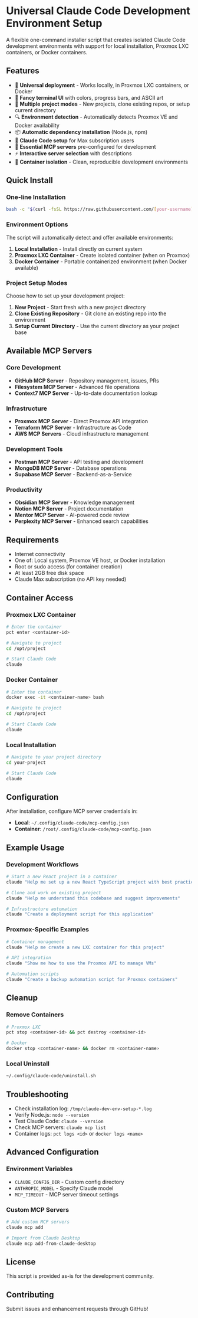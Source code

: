 # Universal Claude Code Development Environment Setup

A flexible one-command installer script that creates isolated Claude Code development environments with support for local installation, Proxmox LXC containers, or Docker containers.

## Features

- 🚀 **Universal deployment** - Works locally, in Proxmox LXC containers, or Docker
- 🎨 **Fancy terminal UI** with colors, progress bars, and ASCII art  
- 📂 **Multiple project modes** - New projects, clone existing repos, or setup current directory
- 🔍 **Environment detection** - Automatically detects Proxmox VE and Docker availability
- 📦 **Automatic dependency installation** (Node.js, npm)
- 🤖 **Claude Code setup** for Max subscription users
- 🔌 **Essential MCP servers** pre-configured for development
- ⚡ **Interactive server selection** with descriptions
- 🐳 **Container isolation** - Clean, reproducible development environments

## Quick Install

### One-line Installation
```bash
bash -c "$(curl -fsSL https://raw.githubusercontent.com/[your-username]/proxmox-helper-scripts/main/setup-claude-dev-env.sh)"
```

### Environment Options

The script will automatically detect and offer available environments:

1. **Local Installation** - Install directly on current system
2. **Proxmox LXC Container** - Create isolated container (when on Proxmox)
3. **Docker Container** - Portable containerized environment (when Docker available)

### Project Setup Modes

Choose how to set up your development project:

1. **New Project** - Start fresh with a new project directory
2. **Clone Existing Repository** - Git clone an existing repo into the environment
3. **Setup Current Directory** - Use the current directory as your project base

## Available MCP Servers

### Core Development
- **GitHub MCP Server** - Repository management, issues, PRs
- **Filesystem MCP Server** - Advanced file operations  
- **Context7 MCP Server** - Up-to-date documentation lookup

### Infrastructure
- **Proxmox MCP Server** - Direct Proxmox API integration
- **Terraform MCP Server** - Infrastructure as Code
- **AWS MCP Servers** - Cloud infrastructure management

### Development Tools
- **Postman MCP Server** - API testing and development
- **MongoDB MCP Server** - Database operations
- **Supabase MCP Server** - Backend-as-a-Service

### Productivity
- **Obsidian MCP Server** - Knowledge management
- **Notion MCP Server** - Project documentation
- **Mentor MCP Server** - AI-powered code review
- **Perplexity MCP Server** - Enhanced search capabilities

## Requirements

- Internet connectivity
- One of: Local system, Proxmox VE host, or Docker installation
- Root or sudo access (for container creation)
- At least 2GB free disk space
- Claude Max subscription (no API key needed)

## Container Access

### Proxmox LXC Container
```bash
# Enter the container
pct enter <container-id>

# Navigate to project
cd /opt/project

# Start Claude Code
claude
```

### Docker Container
```bash
# Enter the container
docker exec -it <container-name> bash

# Navigate to project  
cd /opt/project

# Start Claude Code
claude
```

### Local Installation
```bash
# Navigate to your project directory
cd your-project

# Start Claude Code
claude
```

## Configuration

After installation, configure MCP server credentials in:
- **Local**: `~/.config/claude-code/mcp-config.json`
- **Container**: `/root/.config/claude-code/mcp-config.json`

## Example Usage

### Development Workflows
```bash
# Start a new React project in a container
claude "Help me set up a new React TypeScript project with best practices"

# Clone and work on existing project
claude "Help me understand this codebase and suggest improvements"

# Infrastructure automation
claude "Create a deployment script for this application"
```

### Proxmox-Specific Examples
```bash
# Container management
claude "Help me create a new LXC container for this project"

# API integration
claude "Show me how to use the Proxmox API to manage VMs"

# Automation scripts
claude "Create a backup automation script for Proxmox containers"
```

## Cleanup

### Remove Containers
```bash
# Proxmox LXC
pct stop <container-id> && pct destroy <container-id>

# Docker
docker stop <container-name> && docker rm <container-name>
```

### Local Uninstall
```bash
~/.config/claude-code/uninstall.sh
```

## Troubleshooting

- Check installation log: `/tmp/claude-dev-env-setup-*.log`
- Verify Node.js: `node --version`
- Test Claude Code: `claude --version`
- Check MCP servers: `claude mcp list`
- Container logs: `pct logs <id>` or `docker logs <name>`

## Advanced Configuration

### Environment Variables
- `CLAUDE_CONFIG_DIR` - Custom config directory
- `ANTHROPIC_MODEL` - Specify Claude model
- `MCP_TIMEOUT` - MCP server timeout settings

### Custom MCP Servers
```bash
# Add custom MCP servers
claude mcp add

# Import from Claude Desktop
claude mcp add-from-claude-desktop
```

## License

This script is provided as-is for the development community.

## Contributing

Submit issues and enhancement requests through GitHub!